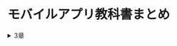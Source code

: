 # モバイルアプリ教科書まとめ
<details>
<summary>3章</summary>  
  
## Text  
・文字を表示する基本ウィジェット  
#### 使い方  
Text　(  
  'こんにちは Flutter!',  
  style: TextStyle(fontSize: 24, color: Colors.blue),  
)  
## Container  
・余白、サイズ、装飾などをまとめて指定できる箱  
#### 使い方  
Container(  
  padding: EdgeInsets.all(16),  
  color: Colors.amber,  
  child: Text('中にテキストがあります'),  
)  
## Row / Column
・水平方向・垂直方向にウィジェットを並べる  
#### 使い方  
Row(  
  mainAxisAlignment: MainAxisAlignment.center,  
  children: [  
    Text('左'),  
    SizedBox(width: 10),  
    Text('右'),  
  ],  
)  

Column(  
  mainAxisAlignment: MainAxisAlignment.center,  
  children: [  
    Text('上'),  
    SizedBox(height: 10),  
    Text('下'),  
  ],  
)  
## Image  
・画像を表示（ネット・アセット両対応）  
#### 使い方  
・ネット  
Image.network(  
  'https://example.com/image.png',  
  width: 100,  
  height: 100,  
)  

・アセット  
Image.asset(  
  'assets/sample.png',  
  width: 100,  
  height: 100,  
)  
## Icon  
・アイコン表示用  
#### 使い方  
Icon(  
  Icons.favorite,  
  color: Colors.red,  
  size: 48,  
)  
## ElevatedButton  
・押すと反応するボタン  
#### 使い方  
ElevatedButton(  
  onPressed: () {  
    print('ボタンが押されました');  
  },  
  child: Text('クリック'),  
)  
## Scaffold  
・AppBar、ボディなどをまとめた画面の土台　
#### 使い方  
Scaffold(  
  appBar: AppBar(  
    title: Text('タイトルバー'),  
  ),  
  body: Center(  
    child: Text('ここが本文エリア'),  
  ),  
)  
</details>
